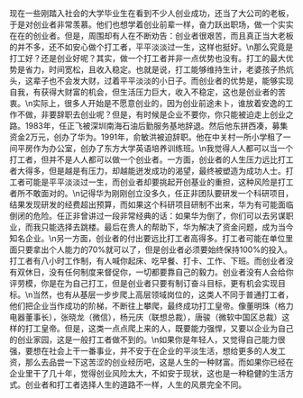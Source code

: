 现在一些刚踏入社会的大学毕业生在看到不少人创业成功，还当了大公司的老板，于是对创业者非常羡慕。他们也想学着创业前辈一样，奋力跃出职场，做一个实实在在的创业者。但是，周围却有人在不断劝告：创业者很艰苦，而且真正当大老板的并不多，还不如安心做个打工者，平平淡淡过一生，这样也挺好。\n那么究竟是打工好？还是创业好呢？其实，做一个打工者并非一点优势也没有。打工的最大优势是省力，时间宽松，且收入稳定。也就是说，打工能够维持生计，老婆孩子热炕头，这辈子也不会发大财，过着平平淡淡的小日子。而创业者的优势是，能够实现自我，有获得大财富的机会，但生活压力巨大，收入不稳定，这也是创业者的苦衷。\n实际上，很多人开始是不愿意创业的，因为创业前途未卜，谁放着安逸的工作不做，非要辞职去创业呢？但是，有时候是企业不要你，你只能被迫走上创业之路。1983年，任正飞被深圳南海石油后勤服务基地辞退。然后他东拼西凑，募集资金2万元，创办了华为。1991年，俞敏洪被迫辞职。他在中关村一所小学租了一间平房作为办公室，创办了东方大学英语培养训练班。\n我觉得人人都可以当一个打工者，但并不是人人都可以做一个创业者。一方面，创业者的人生压力远比打工者大得多，但是越是有压力，却越能迸发成功的渴望，最终被塑造为成功人士。打工者可能是平平淡淡过一生，而创业者却要挑起开创基业的重担，这种风险是打工者所不敢面对的。\n记得华为刚刚创立没多久，任正非团队要研发一个科研项目，结果发现研发的经费超出预算，而如果这个科研项目研制不出来，华为有可能面临倒闭的危险。任正非曾讲过一段非常经典的话：如果华为倒了，你们可以去另谋职业，而我只能选择去跳楼。最后在贵人的帮助下，华为解决了资金问题，成为当今知名企业。\n另一方面，创业者的付出要远比打工者高得多。打工者可能在单位里面只要拿出个人能力的70%就可以了，但是创业者必须要始终保持100%的投入。打工者有八小时工作制，有人喊你起床、吃早餐、打卡、工作、下班。而创业者没有双休日，没有任何制度来督促你，一切都要靠自己的毅力。创业者没有人会给你评劳模，你是在为自己打工，但是创业者只要有制订奋斗目标，更有机会实现目标。\n当然，也有从基层一步步爬上高层领域岗位的，这类人不同于普通打工者，他们把企业当作成功的阶梯，不断往上攀爬，最终成功打工皇帝。像董明珠（格力电器董事长），张晓龙（微信），杨元庆（联想总裁），唐骏（微软中国区总裁）这样的打工皇帝。但是，这类一点点爬上来的人，既要能力强悍，又要以企业为自己的创业家园，这是一般打工者做不到的。\n如果你是年轻人，又觉得自己能力很强，要想在社会上干一番事业，并不安于在企业的平淡生活，想给更多的人发工资，那么去品尝一下这苦涩的创业经历吧，这是人生的一种财富。而如果你已经在企业里干了几十年，觉得创业风险太大，不如安于现状，这也是一种稳健的生活方式。创业者和打工者选择人生的道路不一样，人生的风景完全不同。
        
